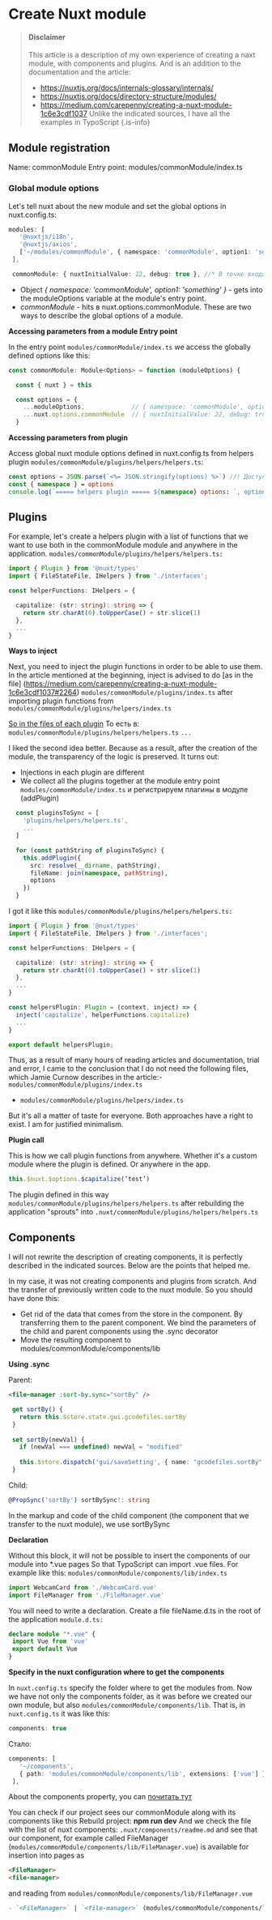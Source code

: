 # Create Nuxt module
> #### Disclaimer
> This article is a description of my own experience of creating a naxt module, with components and plugins. And is an addition to the documentation and the article:
> - https://nuxtjs.org/docs/internals-glossary/internals/
> - https://nuxtjs.org/docs/directory-structure/modules/
> - https://medium.com/carepenny/creating-a-nuxt-module-1c6e3cdf1037
> Unlike the indicated sources, I have all the examples in TypoScript
{.is-info}



## Module registration
Name: commonModule
Entry point: modules/commonModule/index.ts

### Global module options
Let's tell nuxt about the new module and set the global options in nuxt.config.ts:
```ts
modules: [
   '@nuxtjs/i18n',
   '@nuxtjs/axios',
   ['~/modules/commonModule', { namespace: 'commonModule', option1: 'something' }] //* Попадает в переменную moduleOptions в точке входа модуля
 ],

 commonModule: { nuxtInitialValue: 22, debug: true }, //* В точке входа в модуль это будет: nuxt.options.commonModule
```


- Object *{ namespace: 'commonModule', option1: 'something' }* - gets into the moduleOptions variable at the module's entry point.
- *commonModule* - hits в nuxt.options.commonModule.
These are two ways to describe the global options of a module.

**Accessing parameters from a module Entry point**

In the entry point `modules/commonModule/index.ts` we access the globally defined options like this:

```ts
const commonModule: Module<Options> = function (moduleOptions) {

  const { nuxt } = this

  const options = {
    ...moduleOptions,             // { namespace: 'commonModule', option1: 'something' }
    ...nuxt.options.commonModule  // { nuxtInitialValue: 22, debug: true }
  }
```

**Accessing parameters from plugin**

Access global nuxt module options defined in nuxt.config.ts from helpers plugin
`modules/commonModule/plugins/helpers/helpers.ts`:
```ts
const options = JSON.parse(`<%= JSON.stringify(options) %>`) //! Доступ к глобальным опциям nuxt модуля, определенным в nuxt.config.ts
const { namespace } = options
console.log(`===== helpers plugin ===== ${namespace} options: `, options)
```

## Plugins

For example, let's create a helpers plugin with a list of functions that we want to use both in the commonModule module and anywhere in the application.
`modules/commonModule/plugins/helpers/helpers.ts:`
```ts
import { Plugin } from '@nuxt/types'
import { FileStateFile, IHelpers } from './interfaces';

const helperFunctions: IHelpers = {

  capitalize: (str: string): string => {
    return str.charAt(0).toUpperCase() + str.slice(1)
  },
  ...
}
```

**Ways to inject**

Next, you need to inject the plugin functions in order to be able to use them.
In the article mentioned at the beginning, inject is advised to do [as in the file] (https://medium.com/carepenny/creating-a-nuxt-module-1c6e3cdf1037#2264)
`modules/commonModule/plugins/index.ts` after importing plugin functions from `modules/commonModule/plugins/helpers/index.ts`

[So in the files of each plugin](https://medium.com/carepenny/creating-a-nuxt-module-1c6e3cdf1037#b476)
То есть в:
`modules/commonModule/plugins/helpers/helpers.ts`
`...`

I liked the second idea better. Because as a result, after the creation of the module, the transparency of the logic is preserved. It turns out:
- Injections in each plugin are different
- We collect all the plugins together at the module entry point
`modules/commonModule/index.ts` и регистрируем плагины в модуле (addPlugin)
```ts
  const pluginsToSync = [
    'plugins/helpers/helpers.ts',
    ...
  ]

  for (const pathString of pluginsToSync) {
    this.addPlugin({
      src: resolve(__dirname, pathString),
      fileName: join(namespace, pathString),
      options
    })
  }
```

I got it like this
`modules/commonModule/plugins/helpers/helpers.ts:`
```ts
import { Plugin } from '@nuxt/types'
import { FileStateFile, IHelpers } from './interfaces';

const helperFunctions: IHelpers = {

  capitalize: (str: string): string => {
    return str.charAt(0).toUpperCase() + str.slice(1)
  },
  ...
}

const helpersPlugin: Plugin = (context, inject) => {
  inject('capitalize', helperFunctions.capitalize)
  ...
}

export default helpersPlugin;
```

Thus, as a result of many hours of reading articles and documentation, trial and error, I came to the conclusion that I do not need the following files, which Jamie Curnow describes in the article:- `modules/commonModule/plugins/index.ts`
- `modules/commonModule/plugins/helpers/index.ts`

But it's all a matter of taste for everyone. Both approaches have a right to exist. I am for justified minimalism.

**Plugin call**

This is how we call plugin functions from anywhere. Whether it's a custom module where the plugin is defined. Or anywhere in the app.
```ts
this.$nuxt.$options.$capitalize(‘test’)
```

The plugin defined in this way `modules/commonModule/plugins/helpers/helpers.ts` after rebuilding the application "sprouts" into `.nuxt/commonModule/plugins/helpers/helpers.ts`

## Components

I will not rewrite the description of creating components, it is perfectly described in the indicated sources. Below are the points that helped me.

In my case, it was not creating components and plugins from scratch. And the transfer of previously written code to the nuxt module. So you should have done this:
- Get rid of the data that comes from the store in the component. By transferring them to the parent component. We bind the parameters of the child and parent components using the .sync decorator
- Move the resulting component to modules/commonModule/components/lib

**Using .sync**

Parent:
```html
<file-manager :sort-by.sync="sortBy" />
```
```ts
 get sortBy() {
   return this.$store.state.gui.gcodefiles.sortBy
 }
 
 set sortBy(newVal) {
   if (newVal === undefined) newVal = "modified"
 
   this.$store.dispatch('gui/saveSetting', { name: "gcodefiles.sortBy", value: newVal })
 }
 ```

Child:
```ts
@PropSync('sortBy') sortBySync!: string
```

In the markup and code of the child component (the component that we transfer to the nuxt module), we use sortBySync

**Declaration**

Without this block, it will not be possible to insert the components of our module into *.vue pages
So that TypoScript can import .vue files. For example like this:
`modules/commonModule/components/lib/index.ts`
```ts
import WebcamCard from './WebcamCard.vue'
import FileManager from './FileManager.vue'
```

You will need to write a declaration. Create a file fileName.d.ts in the root of the application
`module.d.ts:`
```ts
declare module "*.vue" {
 import Vue from 'vue'
 export default Vue
}
```

**Specify in the nuxt configuration where to get the components**

In `nuxt.config.ts` specify the folder where to get the modules from. Now we have not only the components folder, as it was before we created our own module, but also `modules/commonModule/components/lib`.
That is, in `nuxt.config.ts` it was like this:
```ts
components: true
```
Стало:
```ts
components: [
   '~/components',
   { path: 'modules/commonModule/components/lib', extensions: ['vue'] }
 ],
```
About the components property, you can [почитать тут](https://nuxtjs.org/docs/configuration-glossary/configuration-components/)

You can check if our project sees our commonModule along with its components like this
Rebuild project: **npm run dev**
And we check the file with the list of nuxt components: `.nuxt/components/readme.md` and see that our component, for example called FileManager (`modules/commonModule/components/lib/FileManager.vue`) is available for insertion into pages as
```html
<FileManager>
<file-manager>
```
and reading from `modules/commonModule/components/lib/FileManager.vue`

```md
- `<FileManager>` | `<file-manager>` (modules/commonModule/components/lib/FileManager.vue)
```








